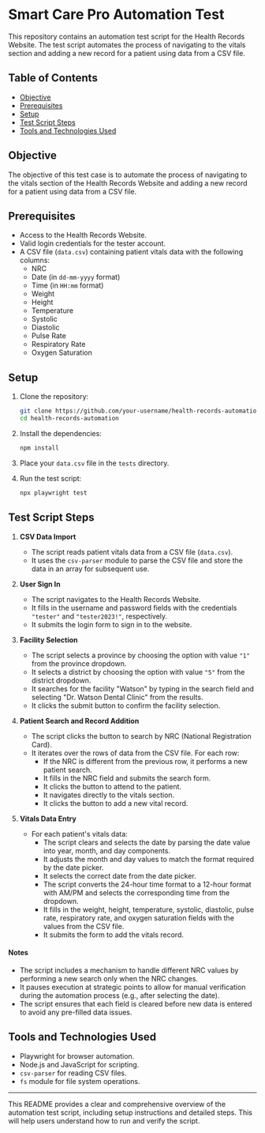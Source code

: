 # Smart Care Pro Automation Test

This repository contains an automation test script for the Health Records Website. The test script automates the process of navigating to the vitals section and adding a new record for a patient using data from a CSV file.

## Table of Contents
- [Objective](#objective)
- [Prerequisites](#prerequisites)
- [Setup](#setup)
- [Test Script Steps](#test-script-steps)
- [Tools and Technologies Used](#tools-and-technologies-used)

## Objective
The objective of this test case is to automate the process of navigating to the vitals section of the Health Records Website and adding a new record for a patient using data from a CSV file.

## Prerequisites
- Access to the Health Records Website.
- Valid login credentials for the tester account.
- A CSV file (`data.csv`) containing patient vitals data with the following columns:
  - NRC
  - Date (in `dd-mm-yyyy` format)
  - Time (in `HH:mm` format)
  - Weight
  - Height
  - Temperature
  - Systolic
  - Diastolic
  - Pulse Rate
  - Respiratory Rate
  - Oxygen Saturation

## Setup

1. Clone the repository:
   ```sh
   git clone https://github.com/your-username/health-records-automation.git
   cd health-records-automation
   ```

2. Install the dependencies:
   ```sh
   npm install
   ```

3. Place your `data.csv` file in the `tests` directory.

4. Run the test script:
   ```sh
   npx playwright test
   ```

## Test Script Steps

1. **CSV Data Import**
   - The script reads patient vitals data from a CSV file (`data.csv`).
   - It uses the `csv-parser` module to parse the CSV file and store the data in an array for subsequent use.

2. **User Sign In**
   - The script navigates to the Health Records Website.
   - It fills in the username and password fields with the credentials `"tester"` and `"tester2023!"`, respectively.
   - It submits the login form to sign in to the website.

3. **Facility Selection**
   - The script selects a province by choosing the option with value `"1"` from the province dropdown.
   - It selects a district by choosing the option with value `"5"` from the district dropdown.
   - It searches for the facility "Watson" by typing in the search field and selecting "Dr. Watson Dental Clinic" from the results.
   - It clicks the submit button to confirm the facility selection.

4. **Patient Search and Record Addition**
   - The script clicks the button to search by NRC (National Registration Card).
   - It iterates over the rows of data from the CSV file. For each row:
     - If the NRC is different from the previous row, it performs a new patient search.
     - It fills in the NRC field and submits the search form.
     - It clicks the button to attend to the patient.
     - It navigates directly to the vitals section.
     - It clicks the button to add a new vital record.

5. **Vitals Data Entry**
   - For each patient's vitals data:
     - The script clears and selects the date by parsing the date value into year, month, and day components.
     - It adjusts the month and day values to match the format required by the date picker.
     - It selects the correct date from the date picker.
     - The script converts the 24-hour time format to a 12-hour format with AM/PM and selects the corresponding time from the dropdown.
     - It fills in the weight, height, temperature, systolic, diastolic, pulse rate, respiratory rate, and oxygen saturation fields with the values from the CSV file.
     - It submits the form to add the vitals record.

#### Notes
- The script includes a mechanism to handle different NRC values by performing a new search only when the NRC changes.
- It pauses execution at strategic points to allow for manual verification during the automation process (e.g., after selecting the date).
- The script ensures that each field is cleared before new data is entered to avoid any pre-filled data issues.

## Tools and Technologies Used
- Playwright for browser automation.
- Node.js and JavaScript for scripting.
- `csv-parser` for reading CSV files.
- `fs` module for file system operations.

---

This README provides a clear and comprehensive overview of the automation test script, including setup instructions and detailed steps. This will help users understand how to run and verify the script.
